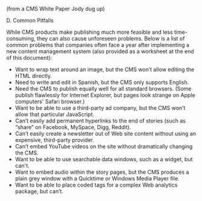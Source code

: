 (from a CMS White Paper Jody dug up)

D. Common Pitfalls

While CMS products make publishing much more feasible and less time-consuming, they can also cause
unforeseen problems. Below is a list of common problems that companies often face a year after
implementing a new content management system (also provided as a worksheet at the end of this
document):

  * Want to wrap text around an image, but the CMS wonʼt allow editing the HTML directly.
  * Need to write and edit in Spanish, but the CMS only supports English.
  * Need the CMS to publish equally well for all standard browsers. (Some publish flawlessly for Internet Explorer, but pages look strange on Apple computers' Safari browser.)
  * Want to be able to use a third-party ad company, but the CMS wonʼt allow that particular JavaScript.
  * Canʼt easily add permanent hyperlinks to the end of stories (such as “share” on Facebook, MySpace, Digg, Reddit).
  * Canʼt easily create a newsletter out of Web site content without using an expensive, third-party provider.
  * Canʼt embed YouTube videos on the site without dramatically changing the CMS.
  * Want to be able to use searchable data windows, such as a widget, but can't.
  * Want to embed audio within the story pages, but the CMS produces a plain grey window with a Quicktime or Windows Media Player file.
  * Want to be able to place coded tags for a complex Web analytics package, but canʼt.